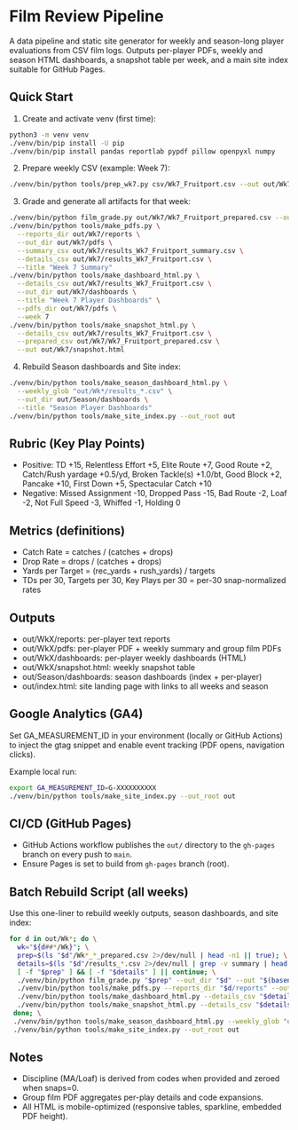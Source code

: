 
# Film Review Pipeline

A data pipeline and static site generator for weekly and season-long player evaluations from CSV film logs. Outputs per-player PDFs, weekly and season HTML dashboards, a snapshot table per week, and a main site index suitable for GitHub Pages.

## Quick Start

1) Create and activate venv (first time):

```bash
python3 -m venv venv
./venv/bin/pip install -U pip
./venv/bin/pip install pandas reportlab pypdf pillow openpyxl numpy
```

2) Prepare weekly CSV (example: Week 7):

```bash
./venv/bin/python tools/prep_wk7.py csv/Wk7_Fruitport.csv --out out/Wk7/Wk7_Fruitport_prepared.csv --week 7
```

3) Grade and generate all artifacts for that week:

```bash
./venv/bin/python film_grade.py out/Wk7/Wk7_Fruitport_prepared.csv --out_dir out/Wk7 --out results_Wk7_Fruitport.csv
./venv/bin/python tools/make_pdfs.py \
  --reports_dir out/Wk7/reports \
  --out_dir out/Wk7/pdfs \
  --summary_csv out/Wk7/results_Wk7_Fruitport_summary.csv \
  --details_csv out/Wk7/results_Wk7_Fruitport.csv \
  --title "Week 7 Summary"
./venv/bin/python tools/make_dashboard_html.py \
  --details_csv out/Wk7/results_Wk7_Fruitport.csv \
  --out_dir out/Wk7/dashboards \
  --title "Week 7 Player Dashboards" \
  --pdfs_dir out/Wk7/pdfs \
  --week 7
./venv/bin/python tools/make_snapshot_html.py \
  --details_csv out/Wk7/results_Wk7_Fruitport.csv \
  --prepared_csv out/Wk7/Wk7_Fruitport_prepared.csv \
  --out out/Wk7/snapshot.html
```

4) Rebuild Season dashboards and Site index:

```bash
./venv/bin/python tools/make_season_dashboard_html.py \
  --weekly_glob "out/Wk*/results_*.csv" \
  --out_dir out/Season/dashboards \
  --title "Season Player Dashboards"
./venv/bin/python tools/make_site_index.py --out_root out
```

## Rubric (Key Play Points)
- Positive: TD +15, Relentless Effort +5, Elite Route +7, Good Route +2, Catch/Rush yardage +0.5/yd, Broken Tackle(s) +1.0/bt, Good Block +2, Pancake +10, First Down +5, Spectacular Catch +10
- Negative: Missed Assignment -10, Dropped Pass -15, Bad Route -2, Loaf -2, Not Full Speed -3, Whiffed -1, Holding 0

## Metrics (definitions)
- Catch Rate = catches / (catches + drops)
- Drop Rate = drops / (catches + drops)
- Yards per Target = (rec_yards + rush_yards) / targets
- TDs per 30, Targets per 30, Key Plays per 30 = per-30 snap-normalized rates

## Outputs
- out/WkX/reports: per-player text reports
- out/WkX/pdfs: per-player PDF + weekly summary and group film PDFs
- out/WkX/dashboards: per-player weekly dashboards (HTML)
- out/WkX/snapshot.html: weekly snapshot table
- out/Season/dashboards: season dashboards (index + per-player)
- out/index.html: site landing page with links to all weeks and season

## Google Analytics (GA4)
Set GA_MEASUREMENT_ID in your environment (locally or GitHub Actions) to inject the gtag snippet and enable event tracking (PDF opens, navigation clicks).

Example local run:
```bash
export GA_MEASUREMENT_ID=G-XXXXXXXXXX
./venv/bin/python tools/make_site_index.py --out_root out
```

## CI/CD (GitHub Pages)
- GitHub Actions workflow publishes the `out/` directory to the `gh-pages` branch on every push to `main`.
- Ensure Pages is set to build from `gh-pages` branch (root).

## Batch Rebuild Script (all weeks)
Use this one-liner to rebuild weekly outputs, season dashboards, and site index:

```bash
for d in out/Wk*; do \
  wk="${d##*/Wk}"; \
  prep=$(ls "$d"/Wk*_*_prepared.csv 2>/dev/null | head -n1 || true); \
  details=$(ls "$d"/results_*.csv 2>/dev/null | grep -v summary | head -n1 || true); \
  [ -f "$prep" ] && [ -f "$details" ] || continue; \
  ./venv/bin/python film_grade.py "$prep" --out_dir "$d" --out "$(basename "$details")"; \
  ./venv/bin/python tools/make_pdfs.py --reports_dir "$d/reports" --out_dir "$d/pdfs" --summary_csv "${details%.csv}_summary.csv" --details_csv "$details" --title "Week $wk Summary"; \
  ./venv/bin/python tools/make_dashboard_html.py --details_csv "$details" --out_dir "$d/dashboards" --title "Week $wk Player Dashboards" --pdfs_dir "$d/pdfs" --week "$wk"; \
  ./venv/bin/python tools/make_snapshot_html.py --details_csv "$details" --prepared_csv "$prep" --out "$d/snapshot.html"; \
 done; \
 ./venv/bin/python tools/make_season_dashboard_html.py --weekly_glob "out/Wk*/results_*.csv" --out_dir out/Season/dashboards --title "Season Player Dashboards"; \
 ./venv/bin/python tools/make_site_index.py --out_root out
```

## Notes
- Discipline (MA/Loaf) is derived from codes when provided and zeroed when snaps=0.
- Group film PDF aggregates per-play details and code expansions.
- All HTML is mobile-optimized (responsive tables, sparkline, embedded PDF height).
